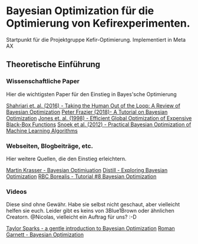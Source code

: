 # Bayesian Optimization für die Optimierung von Kefirexperimenten.
Startpunkt für die Projektgruppe Kefir-Optimierung. Implementiert in Meta AX

## Theoretische Einführung
### Wissenschaftliche Paper
Hier die wichtigsten Paper für den Einstieg in Bayes'sche Optimierung

[Shahriari et. al. (2016) - Taking the Human Out of the Loop: A Review of Bayesian Optimization](https://ieeexplore.ieee.org/document/7352306)
[Peter Frazier (2018)- A Tutorial on Bayesian Optimization](https://arxiv.org/abs/1807.02811)
[Jones et. al. (1998) - Efficient Global Optimization of Expensive Black-Box Functions](https://link.springer.com/article/10.1023/A:1008306431147)
[Snoek et al. (2012) - Practical Bayesian Optimization of Machine Learning Algorithms](https://arxiv.org/abs/1206.2944)
### Webseiten, Blogbeiträge, etc.
Hier weitere Quellen, die den Einstieg erleichtern.

[Martin Krasser - Bayesian Optimiuation](https://krasserm.github.io/2018/03/21/bayesian-optimization/)
[Distill - Exploring Bayesian Optimization](https://distill.pub/2020/bayesian-optimization/)
[RBC Borealis - Tutorial #8 Bayesian Optimization](https://rbcborealis.com/research-blogs/tutorial-8-bayesian-optimization/)
### Videos
Diese sind ohne Gewähr. Habe sie selbst nicht geschaut, aber vielleicht helfen sie euch. Leider gibt es keins von 3Blue1Brown oder ähnlichen Creatorn. @Nicolas, vielleicht ein Auftrag für uns? :-D

[Taylor Sparks - a gentle introduction to Bayesian Optimization](https://www.youtube.com/watch?v=IVaWl2tL06c)
[Roman Garnett - Bayesian Optimization](https://www.youtube.com/watch?v=wZODGJzKmD0)
